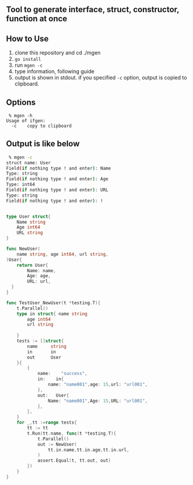 ## Tool to generate interface, struct, constructor, function at once
## How to Use
1. clone this repository and cd ./mgen
2. ```go install```
3. run ```mgen -c```
4. type information, following guide
5. output is shown in stdout. if you specified ```-c``` option, output is copied to clipboard.

## Options
```
 % mgen -h                                                                 
Usage of ifgen:
  -c    copy to clipboard
```

## Output is like below
```sh
 % mgen -c
struct name: User
Field(if nothing type ! and enter): Name
Type: string
Field(if nothing type ! and enter): Age
Type: int64
Field(if nothing type ! and enter): URL
Type: string
Field(if nothing type ! and enter): !
```

```go

type User struct{ 
	Name string
	Age int64
	URL string
}

func NewUser(
	name string, age int64, url string, 
)User{
	return User{ 
		Name: name,
		Age: age,
		URL: url,
  }
}

func TestUser_NewUser(t *testing.T){
	t.Parallel()
	type in struct{ name string
		age int64
		url string
		
	}
	tests := []struct{
		name     string
		in       in
		out      User
	}{
		{
			name:    "success",
			in:    in{ 
				name: "name001",age: 15,url: "url001",
			},
			out:   User{ 
				Name: "name001",Age: 15,URL: "url001",
			},
		},
	}
	for _,tt :=range tests{
		tt := tt
		t.Run(tt.name, func(t *testing.T){
			t.Parallel()
			out := NewUser(
				tt.in.name,tt.in.age,tt.in.url,
			)
			assert.Equal(t, tt.out, out)
		})
	}
}
```